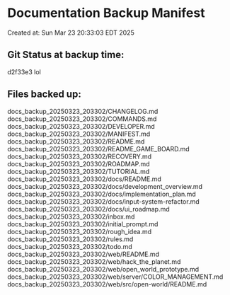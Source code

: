 # Documentation Backup Manifest
Created at: Sun Mar 23 20:33:03 EDT 2025

## Git Status at backup time:
d2f33e3 lol

## Files backed up:
docs_backup_20250323_203302/CHANGELOG.md
docs_backup_20250323_203302/COMMANDS.md
docs_backup_20250323_203302/DEVELOPER.md
docs_backup_20250323_203302/MANIFEST.md
docs_backup_20250323_203302/README.md
docs_backup_20250323_203302/README_GAME_BOARD.md
docs_backup_20250323_203302/RECOVERY.md
docs_backup_20250323_203302/ROADMAP.md
docs_backup_20250323_203302/TUTORIAL.md
docs_backup_20250323_203302/docs/README.md
docs_backup_20250323_203302/docs/development_overview.md
docs_backup_20250323_203302/docs/implementation_plan.md
docs_backup_20250323_203302/docs/input-system-refactor.md
docs_backup_20250323_203302/docs/ui_roadmap.md
docs_backup_20250323_203302/inbox.md
docs_backup_20250323_203302/initial_prompt.md
docs_backup_20250323_203302/rough_idea.md
docs_backup_20250323_203302/rules.md
docs_backup_20250323_203302/todo.md
docs_backup_20250323_203302/web/README.md
docs_backup_20250323_203302/web/hack_the_planet.md
docs_backup_20250323_203302/web/open_world_prototype.md
docs_backup_20250323_203302/web/server/COLOR_MANAGEMENT.md
docs_backup_20250323_203302/web/src/open-world/README.md

